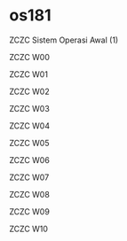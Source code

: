 # os181
ZCZC Sistem Operasi Awal (1)

ZCZC W00 

ZCZC W01 

ZCZC W02 

ZCZC W03

ZCZC W04

ZCZC W05

ZCZC W06

ZCZC W07

ZCZC W08

ZCZC W09

ZCZC W10
